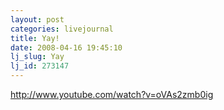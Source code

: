 ```yaml
---
layout: post
categories: livejournal
title: Yay!
date: 2008-04-16 19:45:10
lj_slug: Yay
lj_id: 273147
---
```

http://www.youtube.com/watch?v=oVAs2zmb0ig
